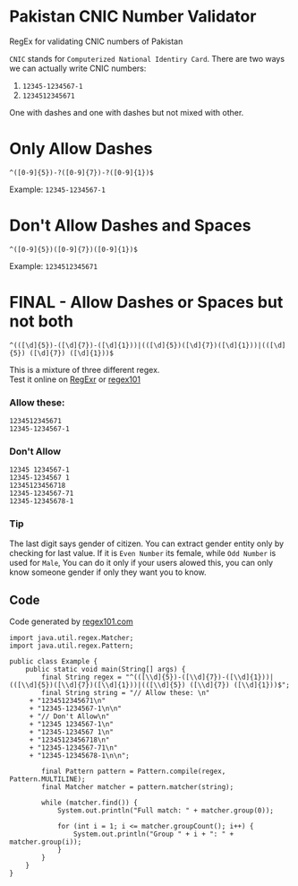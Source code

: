 # Pakistan CNIC Number Validator
RegEx for validating CNIC numbers of Pakistan

`CNIC` stands for `Computerized National Identiry Card`. There are two ways we can actually write CNIC numbers: 
1. `12345-1234567-1`
2. `1234512345671`

One with dashes and one with dashes but not mixed with other.

# Only Allow Dashes

    ^([0-9]{5})-?([0-9]{7})-?([0-9]{1})$
Example: `12345-1234567-1`

# Don't Allow Dashes and Spaces

    ^([0-9]{5})([0-9]{7})([0-9]{1})$
Example: `1234512345671`    

# FINAL - Allow Dashes or Spaces but not both

    ^(([\d]{5})-([\d]{7})-([\d]{1}))|(([\d]{5})([\d]{7})([\d]{1}))|(([\d]{5}) ([\d]{7}) ([\d]{1}))$

This is a mixture of three different regex.  
Test it online on [RegExr](https://regexr.com/62tbn) or [regex101](https://regex101.com/r/Y6NSdd/1)
    
### Allow these: 
    1234512345671
    12345-1234567-1

### Don't Allow
    12345 1234567-1
    12345-1234567 1
    12345123456718
    12345-1234567-71
    12345-12345678-1


### Tip
The last digit says gender of citizen. You can extract gender entity only by checking for last value. If it is `Even Number` its female, while `Odd Number` is used for `Male`, You can do it only if your users alowed this, you can only know someone gender if only they want you to know.


## Code

Code generated by [regex101.com](https://regex101.com/r/STdsD6/1/codegen?language=java)

    import java.util.regex.Matcher;
    import java.util.regex.Pattern;

    public class Example {
        public static void main(String[] args) {
            final String regex = "^(([\\d]{5})-([\\d]{7})-([\\d]{1}))|(([\\d]{5})([\\d]{7})([\\d]{1}))|(([\\d]{5}) ([\\d]{7}) ([\\d]{1}))$";
            final String string = "// Allow these: \n"
         + "1234512345671\n"
         + "12345-1234567-1\n\n"
         + "// Don't Allow\n"
         + "12345 1234567-1\n"
         + "12345-1234567 1\n"
         + "12345123456718\n"
         + "12345-1234567-71\n"
         + "12345-12345678-1\n\n";

            final Pattern pattern = Pattern.compile(regex, Pattern.MULTILINE);
            final Matcher matcher = pattern.matcher(string);

            while (matcher.find()) {
                System.out.println("Full match: " + matcher.group(0));

                for (int i = 1; i <= matcher.groupCount(); i++) {
                    System.out.println("Group " + i + ": " + matcher.group(i));
                }
            }
        }
    }

